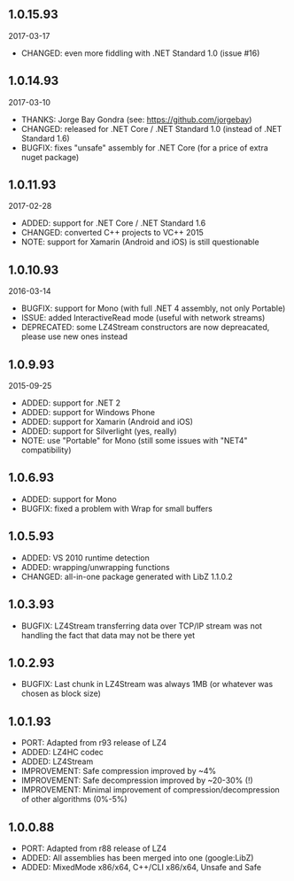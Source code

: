 ## 1.0.15.93

2017-03-17

- CHANGED: even more fiddling with .NET Standard 1.0 (issue #16)

## 1.0.14.93

2017-03-10

- THANKS: Jorge Bay Gondra (see: https://github.com/jorgebay)
- CHANGED: released for .NET Core / .NET Standard 1.0 (instead of .NET Standard 1.6)
- BUGFIX: fixes "unsafe" assembly for .NET Core (for a price of extra nuget package)

## 1.0.11.93

2017-02-28

- ADDED: support for .NET Core / .NET Standard 1.6
- CHANGED: converted C++ projects to VC++ 2015
- NOTE: support for Xamarin (Android and iOS) is still questionable

## 1.0.10.93

2016-03-14

- BUGFIX: support for Mono (with full .NET 4 assembly, not only Portable)
- ISSUE: added InteractiveRead mode (useful with network streams)
- DEPRECATED: some LZ4Stream constructors are now depreacated, please use new ones instead

## 1.0.9.93

2015-09-25

- ADDED: support for .NET 2
- ADDED: support for Windows Phone
- ADDED: support for Xamarin (Android and iOS)
- ADDED: support for Silverlight (yes, really)
- NOTE: use "Portable" for Mono (still some issues with "NET4" compatibility)

## 1.0.6.93
- ADDED: support for Mono
- BUGFIX: fixed a problem with Wrap for small buffers

## 1.0.5.93
- ADDED: VS 2010 runtime detection
- ADDED: wrapping/unwrapping functions
- CHANGED: all-in-one package generated with LibZ 1.1.0.2

## 1.0.3.93
- BUGFIX: LZ4Stream transferring data over TCP/IP stream was not handling the fact that data may not be there yet

## 1.0.2.93
- BUGFIX: Last chunk in LZ4Stream was always 1MB (or whatever was chosen as block size)

## 1.0.1.93
- PORT: Adapted from r93 release of LZ4
- ADDED: LZ4HC codec
- ADDED: LZ4Stream
- IMPROVEMENT: Safe compression improved by ~4%
- IMPROVEMENT: Safe decompression improved by ~20-30% (!)
- IMPROVEMENT: Minimal improvement of compression/decompression of other algorithms (0%-5%)

## 1.0.0.88
- PORT: Adapted from r88 release of LZ4
- ADDED: All assemblies has been merged into one (google:LibZ)
- ADDED: MixedMode x86/x64, C++/CLI x86/x64, Unsafe and Safe
